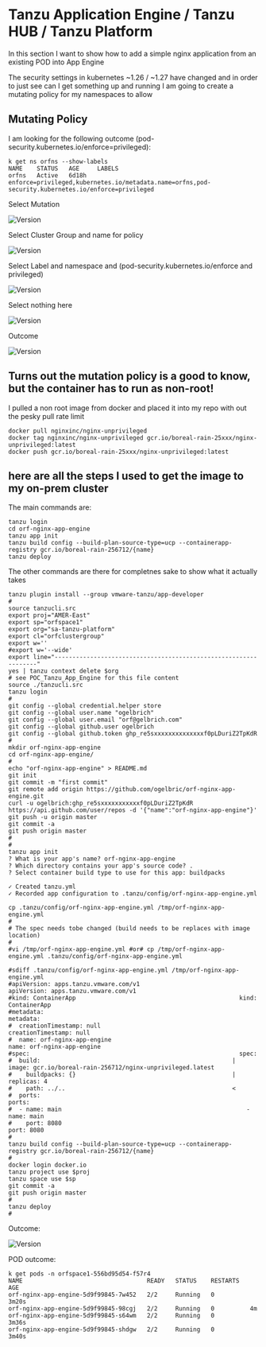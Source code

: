 # Tanzu Application Engine / Tanzu HUB / Tanzu Platform
In this section I want to show how to add a simple nginx application from an existing POD into App Engine

The security settings in kubernetes ~1.26 / ~1.27 have changed and in order to just see can I get something up and running 
I am going to create a mutating policy for my namespaces to allow 

## Mutating Policy

I am looking for the following outcome (pod-security.kubernetes.io/enforce=privileged): 

```
k get ns orfns --show-labels
NAME    STATUS   AGE     LABELS
orfns   Active   6d18h   enforce=privileged,kubernetes.io/metadata.name=orfns,pod-security.kubernetes.io/enforce=privileged
```

Select Mutation

![Version](https://github.com/ogelbric/POC_Tanzu_App_Engine_app1/blob/main/mut1.png)

Select Cluster Group and name for policy

![Version](https://github.com/ogelbric/POC_Tanzu_App_Engine_app1/blob/main/mut2.png)

Select Label and namespace and (pod-security.kubernetes.io/enforce and privileged)

![Version](https://github.com/ogelbric/POC_Tanzu_App_Engine_app1/blob/main/mut3.png)

Select nothing here

![Version](https://github.com/ogelbric/POC_Tanzu_App_Engine_app1/blob/main/mut4.png)

Outcome

![Version](https://github.com/ogelbric/POC_Tanzu_App_Engine_app1/blob/main/mut5.png)

## Turns out the mutation policy is a good to know, but the container has to run as non-root! 
I pulled a non root image from docker and placed it into my repo with out the pesky pull rate limit 

```
docker pull nginxinc/nginx-unprivileged
docker tag nginxinc/nginx-unprivileged gcr.io/boreal-rain-25xxx/nginx-unprivileged:latest
docker push gcr.io/boreal-rain-25xxx/nginx-unprivileged:latest
```

## here are all the steps I used to get the image to my on-prem cluster
The main commands are: 
```
tanzu login
cd orf-nginx-app-engine
tanzu app init
tanzu build config --build-plan-source-type=ucp --containerapp-registry gcr.io/boreal-rain-256712/{name}
tanzu deploy
```

The other commands are there for completnes sake to show what it actually takes

```
tanzu plugin install --group vmware-tanzu/app-developer
#
source tanzucli.src
export proj="AMER-East"
export sp="orfspace1"
export org="sa-tanzu-platform"
export cl="orfclustergroup"
export w=''
#export w='--wide'
export line="-----------------------------------------------------------------"
yes | tanzu context delete $org
# see POC_Tanzu_App_Engine for this file content
source ./tanzucli.src
tanzu login
#
git config --global credential.helper store
git config --global user.name "ogelbrich"
git config --global user.email "orf@gelbrich.com"
git config --global github.user ogelbrich
git config --global github.token ghp_re5sxxxxxxxxxxxxxxf0pLDuriZ2TpKdR
#
mkdir orf-nginx-app-engine
cd orf-nginx-app-engine/
#
echo "orf-nginx-app-engine" > README.md
git init
git commit -m "first commit"
git remote add origin https://github.com/ogelbric/orf-nginx-app-engine.git
curl -u ogelbrich:ghp_re5sxxxxxxxxxxxf0pLDuriZ2TpKdR https://api.github.com/user/repos -d '{"name":"orf-nginx-app-engine"}'
git push -u origin master
git commit -a
git push origin master
#
#
tanzu app init
? What is your app's name? orf-nginx-app-engine
? Which directory contains your app's source code? .
? Select container build type to use for this app: buildpacks

✓ Created tanzu.yml
✓ Recorded app configuration to .tanzu/config/orf-nginx-app-engine.yml

cp .tanzu/config/orf-nginx-app-engine.yml /tmp/orf-nginx-app-engine.yml
#
# The spec needs tobe changed (build needs to be replaces with image location)
#
#vi /tmp/orf-nginx-app-engine.yml #or# cp /tmp/orf-nginx-app-engine.yml .tanzu/config/orf-nginx-app-engine.yml

#sdiff .tanzu/config/orf-nginx-app-engine.yml /tmp/orf-nginx-app-engine.yml
#apiVersion: apps.tanzu.vmware.com/v1                            apiVersion: apps.tanzu.vmware.com/v1
#kind: ContainerApp                                              kind: ContainerApp
#metadata:                                                       metadata:
#  creationTimestamp: null                                         creationTimestamp: null
#  name: orf-nginx-app-engine                                      name: orf-nginx-app-engine
#spec:                                                           spec:
#  build:                                                      |   image: gcr.io/boreal-rain-256712/nginx-unprivileged.latest
#    buildpacks: {}                                            |   replicas: 4
#    path: ../..                                               <
#  ports:                                                          ports:
#  - name: main                                                    - name: main
#    port: 8080                                                      port: 8080
#
tanzu build config --build-plan-source-type=ucp --containerapp-registry gcr.io/boreal-rain-256712/{name}
#
docker login docker.io
tanzu project use $proj
tanzu space use $sp
git commit -a
git push origin master
#
tanzu deploy
#
```

Outcome: 

![Version](https://github.com/ogelbric/POC_Tanzu_App_Engine_app1/blob/main/out1.png)

POD outcome: 

```
k get pods -n orfspace1-556bd95d54-f57r4 
NAME                                   READY   STATUS    RESTARTS   AGE
orf-nginx-app-engine-5d9f99845-7w452   2/2     Running   0          3m20s
orf-nginx-app-engine-5d9f99845-98cgj   2/2     Running   0          4m
orf-nginx-app-engine-5d9f99845-s64wm   2/2     Running   0          3m36s
orf-nginx-app-engine-5d9f99845-shdgw   2/2     Running   0          3m40s
```

